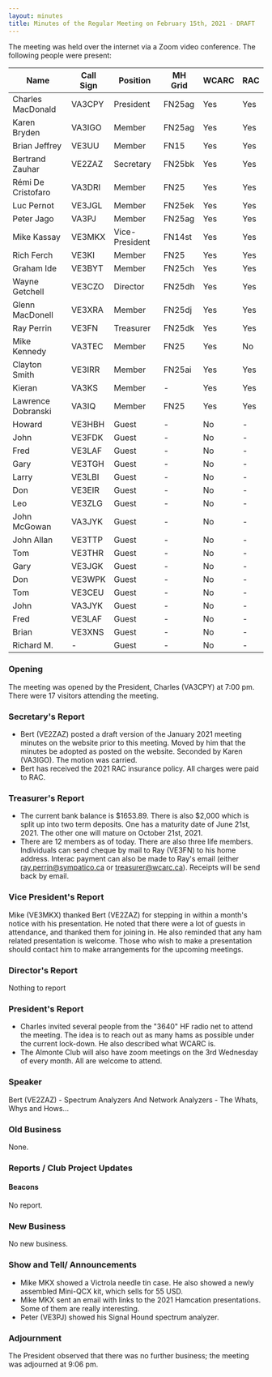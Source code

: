 ```yaml
---
layout: minutes
title: Minutes of the Regular Meeting on February 15th, 2021 - DRAFT
---
```

The meeting was held over the internet via a Zoom video conference.
The following people were present:

| Name                   | Call Sign  | Position         | MH Grid | WCARC | RAC |
|------------------------|------------|------------------|---------|-------|-----|
| Charles MacDonald      | VA3CPY     | President        | FN25ag  | Yes   | Yes |
| Karen Bryden           | VA3IGO     | Member           | FN25ag  | Yes   | Yes |
| Brian Jeffrey          | VE3UU      | Member           | FN15    | Yes   | Yes |
| Bertrand Zauhar        | VE2ZAZ     | Secretary        | FN25bk  | Yes   | Yes |
| Rémi De Cristofaro     | VA3DRI     | Member           | FN25    | Yes   | Yes |    
| Luc Pernot             | VE3JGL     | Member           | FN25ek  | Yes   | Yes |
| Peter Jago             | VA3PJ      | Member           | FN25ag  | Yes   | Yes |
| Mike Kassay            | VE3MKX     | Vice-President   | FN14st  | Yes   | Yes |
| Rich Ferch             | VE3KI      | Member           | FN25    | Yes   | Yes |
| Graham Ide             | VE3BYT     | Member           | FN25ch  | Yes   | Yes |
| Wayne Getchell         | VE3CZO     | Director         | FN25dh  | Yes   | Yes |
| Glenn MacDonell        | VE3XRA     | Member           | FN25dj  | Yes   | Yes |
| Ray Perrin             | VE3FN      | Treasurer        | FN25dk  | Yes   | Yes |
| Mike Kennedy           | VA3TEC     | Member           | FN25    | Yes   | No  |
| Clayton Smith          | VE3IRR     | Member           | FN25ai  | Yes   | Yes |
| Kieran                 | VA3KS      | Member           |   -     | Yes   | Yes |
| Lawrence Dobranski     | VA3IQ      | Member           | FN25    | Yes   | Yes |
| Howard                 | VE3HBH     | Guest            |   -     | No    | -   |
| John                   | VE3FDK     | Guest            |   -     | No    | -   |
| Fred                   | VE3LAF     | Guest            |   -     | No    | -   |
| Gary                   | VE3TGH     | Guest            |   -     | No    | -   |
| Larry                  | VE3LBI     | Guest            |   -     | No    | -   |
| Don                    | VE3EIR     | Guest            |   -     | No    | -   |
| Leo                    | VE3ZLG     | Guest            |   -     | No    | -   |
| John McGowan           | VA3JYK     | Guest            |   -     | No    | -   |
| John Allan             | VE3TTP     | Guest            |   -     | No    | -   |
| Tom                    | VE3THR     | Guest            |   -     | No    | -   |
| Gary                   | VE3JGK     | Guest            |   -     | No    | -   |
| Don                    | VE3WPK     | Guest            |   -     | No    | -   |
| Tom                    | VE3CEU     | Guest            |   -     | No    | -   |
| John                   | VA3JYK     | Guest            |   -     | No    | -   |
| Fred                   | VE3LAF     | Guest            |   -     | No    | -   |
| Brian                  | VE3XNS     | Guest            |   -     | No    | -   |
| Richard M.             |   -        | Guest            |   -     | No    | -   |

### Opening
The meeting was opened by the President, Charles (VA3CPY) at 7:00 pm.
There were 17 visitors attending the meeting.

### Secretary's Report
- Bert (VE2ZAZ) posted a draft version of the January 2021 meeting minutes on the website prior to this meeting. Moved by him that the minutes be adopted as posted on the website. Seconded by Karen (VA3IGO). The motion was carried.
- Bert has received the 2021 RAC insurance policy. All charges were paid to RAC.

### Treasurer's Report
- The current bank balance is $1653.89. There is also $2,000 which is split up into two term deposits. One has a maturity date of June 21st, 2021. The other one will mature on October 21st, 2021.
- There are 12 members as of today. There are also three life members. Individuals can send cheque by mail to Ray (VE3FN) to his home address. Interac payment can also be made to Ray's email (either ray.perrin@sympatico.ca or treasurer@wcarc.ca). Receipts will be send back by email.

### Vice President's Report
Mike (VE3MKX) thanked Bert (VE2ZAZ) for stepping in within a month's notice with his presentation. He noted that there were a lot of guests in attendance, and thanked them for joining in. He also reminded that any ham related presentation is welcome. Those who wish to make a presentation should contact him to make arrangements for the upcoming meetings.

### Director's Report
Nothing to report

### President's Report
- Charles invited several people from the "3640" HF radio net to attend the meeting. The idea is to reach out as many hams as possible under the current lock-down. He also described what WCARC is.
- The Almonte Club will also have zoom meetings on the 3rd Wednesday of every month. All are welcome to attend.

### Speaker
Bert (VE2ZAZ) - Spectrum Analyzers And Network Analyzers - The Whats, Whys and Hows...

### Old Business
None.

### Reports / Club Project Updates
#### Beacons
No report.

### New Business
No new business.

### Show and Tell/ Announcements
- Mike MKX showed a Victrola needle tin case. He also showed a newly assembled Mini-QCX kit, which sells for 55 USD.
- Mike MKX sent an email with links to the 2021 Hamcation presentations. Some of them are really interesting.
- Peter (VE3PJ) showed his Signal Hound spectrum analyzer.


### Adjournment
The President observed that there was no further business; the meeting was adjourned at 9:06 pm.
